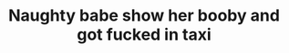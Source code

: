 ---
layout: post
title: Naughty babe show her booby and got fucked in taxi
duration: '09:54'
view: 264
rate: 2
video: 'http://fantasti.cc/embed/645569/'
category:
 - blowjob
 - brunette
 - milf
 - outdoor
tags: 
 - big-tits
 - sucked
 - fucked
priority: 0.9
changefreq: daily
---